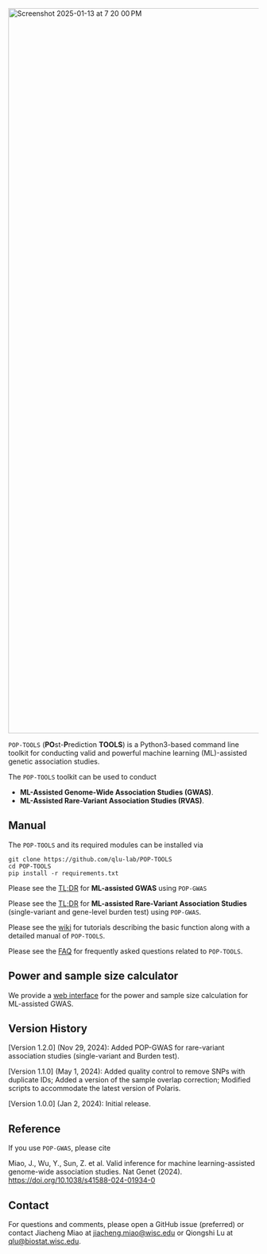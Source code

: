 <img width="1460" alt="Screenshot 2025-01-13 at 7 20 00 PM" src="https://github.com/user-attachments/assets/cd1cee84-74af-4a35-9f28-6c70a4eedc14" />


`POP-TOOLS` (**PO**st-**P**rediction **TOOLS**) is a Python3-based command line toolkit for conducting valid and powerful machine learning (ML)-assisted genetic association studies. 

The `POP-TOOLS` toolkit can be used to conduct
* **ML-Assisted Genome-Wide Association Studies (GWAS)**.
* **ML-Assisted Rare-Variant Association Studies (RVAS)**.

## Manual

The `POP-TOOLS` and its required modules can be installed via 

```
git clone https://github.com/qlu-lab/POP-TOOLS
cd POP-TOOLS
pip install -r requirements.txt
```

Please see the [TL;DR](https://github.com/qlu-lab/POP-TOOLS/wiki/1.-POP%E2%80%90GWAS#tldr) for **ML-assisted GWAS** using `POP-GWAS`

Please see the [TL;DR](https://github.com/qlu-lab/POP-TOOLS/wiki/2.-POP%E2%80%90GWAS-for-Rare%E2%80%90Variant-Association-Studies#tldr) for **ML-assisted Rare-Variant Association Studies** (single-variant and gene-level burden test) using `POP-GWAS`.

Please see the [wiki](https://github.com/qlu-lab/POP-TOOLS/wiki) for tutorials describing the basic function along with a detailed manual of `POP-TOOLS`. 

Please see the [FAQ](https://github.com/qlu-lab/POP-TOOLS/wiki/FAQ) for frequently asked questions related to `POP-TOOLS`.

## Power and sample size calculator

We provide a [web interface](https://jmiao24.shinyapps.io/pop-gwas/) for the power and sample size calculation for ML-assisted GWAS.

## Version History
[Version 1.2.0] (Nov 29, 2024): Added POP-GWAS for rare-variant association studies (single-variant and Burden test).

[Version 1.1.0] (May 1, 2024): Added quality control to remove SNPs with duplicate IDs; Added a version of the sample overlap correction; Modified scripts to accommodate the latest version of Polaris.
  
[Version 1.0.0] (Jan 2, 2024): Initial release.

## Reference

If you use `POP-GWAS`, please cite

Miao, J., Wu, Y., Sun, Z. et al. Valid inference for machine learning-assisted genome-wide association studies. Nat Genet (2024). https://doi.org/10.1038/s41588-024-01934-0

## Contact

For questions and comments, please open a GitHub issue (preferred) or contact Jiacheng Miao at jiacheng.miao@wisc.edu or Qiongshi Lu at qlu@biostat.wisc.edu.
